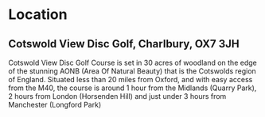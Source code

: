# Location

## Cotswold View Disc Golf, Charlbury, OX7 3JH

Cotswold View Disc Golf Course is set in 30 acres of woodland on the edge of the stunning AONB (Area Of Natural Beauty) that is the Cotswolds region of England. 
Situated less than 20 miles from Oxford, and with easy access from the M40, the course is around 1 hour from the Midlands (Quarry Park), 2 hours from London (Horsenden Hill) and just under 3 hours from Manchester (Longford Park)


##
